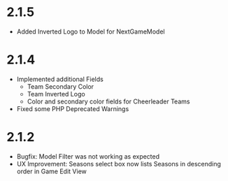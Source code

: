 # 2.1.5
- Added Inverted Logo to Model for NextGameModel
# 2.1.4
- Implemented additional Fields
  - Team Secondary Color
  - Team Inverted Logo
  - Color and secondary color fields for Cheerleader Teams
- Fixed some PHP Deprecated Warnings

# 2.1.2

- Bugfix: Model Filter was not working as expected
- UX Improvement: Seasons select box now lists Seasons in descending order in Game Edit View